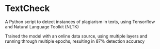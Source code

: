 # TextCheck

A Python script to detect instances of plagiarism in texts, using Tensorflow and Natural Language Toolkit (NLTK)

Trained the model with an online data source, using multiple layers and running through multiple epochs, resulting in 87% detection accuracy
